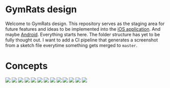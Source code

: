 # GymRats design

Welcome to GymRats design. This repository serves as the staging area for future features and ideas to be implemented into the [iOS application](https://gitlab.com/gym-rats/ios-app). And maybe [Android](https://gitlab.com/gym-rats/android-app). Everything starts here. The folder structure has yet to be fully thought out. I want to add a CI pipeline that generates a screenshot from a sketch file everytime something gets merged to `master`.

# Concepts

<img src=".gitlab/1.png">
<img src=".gitlab/2.png">
<img src=".gitlab/3.png">
<img src=".gitlab/4.png">
<img src=".gitlab/5.png">
<img src=".gitlab/6.png">
<img src=".gitlab/7.png">
<img src=".gitlab/10.png">
<img src=".gitlab/8.png">
<img src=".gitlab/9.png">
<img src=".gitlab/11.png">
<img src=".gitlab/11.png">
<img src=".gitlab/12.png">
